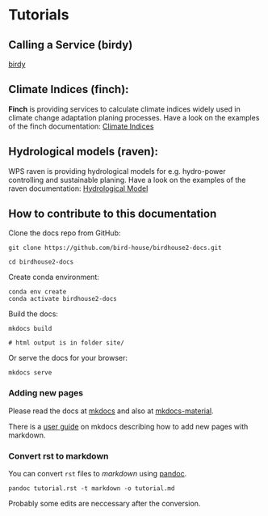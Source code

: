 # Tutorials

## Calling a Service (birdy)

[birdy](https://github.com/bird-house/birdy.git)

## Climate Indices (finch):

**Finch** is providing services to calculate climate indices widely used in climate change adaptation planing processes. Have a look on the examples of the finch documentation: [Climate Indices](https://pavics-sdi.readthedocs.io/projects/finch/en/latest/notebooks/index.html)

## Hydrological models (raven):

WPS raven is providing hydrological models for e.g. hydro-power controlling and sustainable planing. Have a look on the examples of the raven documentation: [Hydrological Model](https://pavics-raven.readthedocs.io/en/latest/notebooks/index.html)


<!-- 
docs/source/examples.rst

tutorial_basic tutorial_pywps tutorial_birdy tutorial_wps tutorial_finch
tutorial_raven tutorial_server tutorial_r

## Get familiar with birdhouse 
general tutorials 

## Calculate climate indices
Finch 

## Extreme weather event detection
CLINT summer school
 -->

## How to contribute to this documentation

Clone the docs repo from GitHub:
```console
git clone https://github.com/bird-house/birdhouse2-docs.git

cd birdhouse2-docs
```

Create conda environment:
```console
conda env create
conda activate birdhouse2-docs
```

Build the docs:
```console
mkdocs build

# html output is in folder site/
```

Or serve the docs for your browser:
```console
mkdocs serve
```

### Adding new pages

Please read the docs at [mkdocs](https://www.mkdocs.org/) and also at [mkdocs-material](https://squidfunk.github.io/mkdocs-material/).

There is a [user guide](https://www.mkdocs.org/user-guide/writing-your-docs/) on mkdocs describing how to add new pages with markdown.

### Convert rst to markdown

You can convert `rst` files to *markdown* using [pandoc](https://pandoc.org/).

```console
pandoc tutorial.rst -t markdown -o tutorial.md
```

Probably some edits are neccessary after the conversion.

